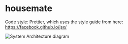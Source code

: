 # housemate
Code style: Prettier, which uses the style guide from here: https://facebook.github.io/jsx/

![System Architecture diagram](https://github.com/307-Crewmates/housemate/blob/main/SystemArchitecture.png "System Architecture diagram")
